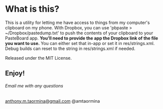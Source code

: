 # What is this?
This is a utility for letting me have access to things from my computer's clipboard on my phone.
With Dropbox, you can use 'pbpaste > ~/Dropbox/pastedump.txt' to push the contents of your clipboard
to your PasteBoard app. **You'll need to provide the app the Dropbox link of the file you want to use.**
You can either set that in-app or set it in res/strings.xml. Debug builds can reset to the string in
res/strings.xml if needed.

Released under the MIT License.

## Enjoy!

###### Email me with any questions
anthony.m.taormina@gmail.com
@amtaormina